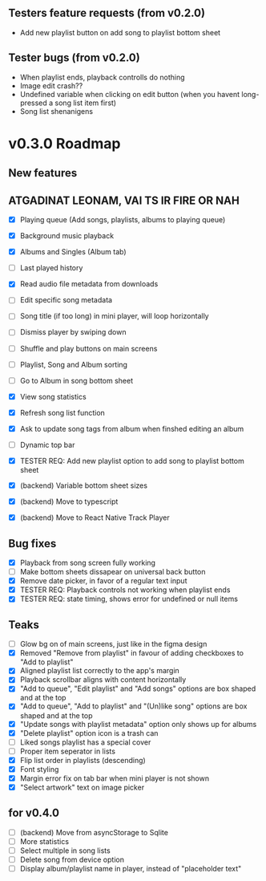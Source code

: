 ## Testers feature requests (from v0.2.0)

-   Add new playlist button on add song to playlist bottom sheet

## Tester bugs (from v0.2.0)

-   When playlist ends, playback controlls do nothing
-   Image edit crash??
-   Undefined variable when clicking on edit button (when you havent long-pressed a song list item first)
-   Song list shenanigens

# v0.3.0 Roadmap

## New features

## ATGADINAT LEONAM, VAI TS IR FIRE OR NAH

-   [x] Playing queue (Add songs, playlists, albums to playing queue)
-   [x] Background music playback
-   [x] Albums and Singles (Album tab)
-   [ ] Last played history
-   [x] Read audio file metadata from downloads
-   [ ] Edit specific song metadata
-   [ ] Song title (if too long) in mini player, will loop horizontally
-   [ ] Dismiss player by swiping down
-   [ ] Shuffle and play buttons on main screens

-   [ ] Playlist, Song and Album sorting
-   [ ] Go to Album in song bottom sheet
-   [x] View song statistics
-   [x] Refresh song list function
-   [x] Ask to update song tags from album when finshed editing an album
-   [ ] Dynamic top bar

-   [x] TESTER REQ: Add new playlist option to add song to playlist bottom sheet
-   [x] (backend) Variable bottom sheet sizes
-   [x] (backend) Move to typescript
-   [x] (backend) Move to React Native Track Player

## Bug fixes

-   [x] Playback from song screen fully working
-   [ ] Make bottom sheets dissapear on universal back button
-   [x] Remove date picker, in favor of a regular text input
-   [x] TESTER REQ: Playback controls not working when playlist ends
-   [x] TESTER REQ: state timing, shows error for undefined or null items

## Teaks

-   [ ] Glow bg on of main screens, just like in the figma design
-   [x] Removed "Remove from playlist" in favour of adding checkboxes to "Add to playlist"
-   [x] Aligned playlist list correctly to the app's margin
-   [x] Playback scrollbar aligns with content horizontally
-   [x] "Add to queue", "Edit playlist" and "Add songs" options are box shaped and at the top
-   [x] "Add to queue", "Add to playlist" and "(Un)like song" options are box shaped and at the top
-   [x] "Update songs with playlist metadata" option only shows up for albums
-   [x] "Delete playlist" option icon is a trash can
-   [ ] Liked songs playlist has a special cover
-   [ ] Proper item seperator in lists
-   [x] Flip list order in playlists (descending)
-   [x] Font styling
-   [x] Margin error fix on tab bar when mini player is not shown
-   [x] "Select artwork" text on image picker

## for v0.4.0

-   [ ] (backend) Move from asyncStorage to Sqlite
-   [ ] More statistics
-   [ ] Select multiple in song lists
-   [ ] Delete song from device option
-   [ ] Display album/playlist name in player, instead of "placeholder text"
